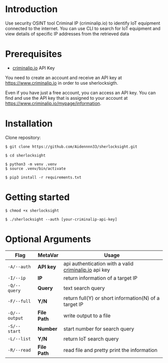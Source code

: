 # Introduction

Use security OSINT tool Criminal IP (criminalip.io) to identify IoT equipment connected to the internet. You can use CLI to search for IoT equipment and view details of specific IP addresses from the retrieved data



# Prerequisites

* [criminalip.io](https://www.criminalip.io) API Key

You need to create an account and receive an API key at https://www.criminalip.io in order to use sherlocksigth.

Even if you have just a free account, you can access an API key. You can find and use the API key that is assigned to your account at https://www.criminalip.io/mypage/information.



# Installation

Clone repository:

```
$ git clone https://github.com/Aidennnn33/sherlocksight.git
```

```
$ cd sherlocksight
```

```
$ python3 -m venv .venv
$ source .venv/bin/activate
```

```
$ pip3 install -r requirements.txt
```



# Getting started

```
$ chmod +x sherlocksight
```

```
$ ./sherlocksight --auth [your-criminalip-api-key]
```



# Optional Arguments

| Flag          | MetaVar       | Usage                                                        |
| ------------- | ------------- | ------------------------------------------------------------ |
| `-A/--auth`   | **API key**   | api authentication with a valid [criminalip.io](http://criminalip.io/) api key |
| `-I/--ip`     | **IP**        | return information of a target IP                            |
| `-Q/--query`  | **Query**     | text search query                                            |
| `-F/--full`   | **Y/N**       | return full(Y) or short information(N) of a target IP        |
| `-O/--output` | **File Path** | write output to a file                                       |
| `-S/--start`  | **Number**    | start number for search query                                |
| `-L/--list`   | **Y/N**       | return IoT search query                                      |
| `-R/--read`   | **File Path** | read file and pretty print the information                   |
